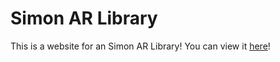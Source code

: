 # Simon AR Library
This is a website for an Simon AR Library! You can view it [here](Website.html)!

